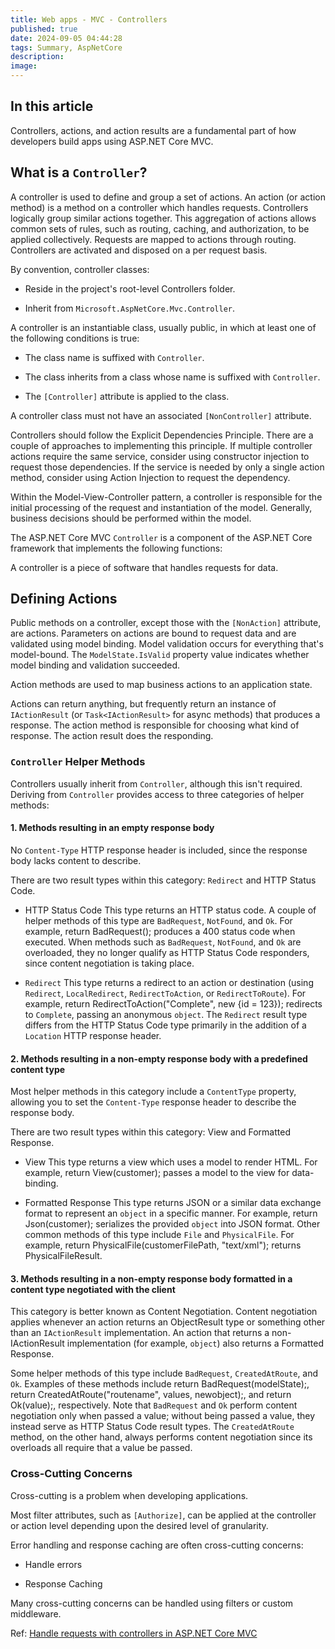 ```yaml
---
title: Web apps - MVC - Controllers
published: true
date: 2024-09-05 04:44:28
tags: Summary, AspNetCore
description:
image:
---
```


## In this article

Controllers, actions, and action results are a fundamental part of how developers build apps using ASP.NET Core MVC.

## What is a ```Controller```?

A controller is used to define and group a set of actions. An action (or action method) is a method on a controller which handles requests. Controllers logically group similar actions together. This aggregation of actions allows common sets of rules, such as routing, caching, and authorization, to be applied collectively. Requests are mapped to actions through routing. Controllers are activated and disposed on a per request basis.

By convention, controller classes:

- Reside in the project's root-level Controllers folder.

- Inherit from ```Microsoft.AspNetCore.Mvc.Controller```.

A controller is an instantiable class, usually public, in which at least one of the following conditions is true:

- The class name is suffixed with ```Controller```.

- The class inherits from a class whose name is suffixed with ```Controller```.

- The `[Controller]` attribute is applied to the class.

A controller class must not have an associated `[NonController]` attribute.

Controllers should follow the Explicit Dependencies Principle. There are a couple of approaches to implementing this principle. If multiple controller actions require the same service, consider using constructor injection to request those dependencies. If the service is needed by only a single action method, consider using Action Injection to request the dependency.

Within the Model-View-Controller pattern, a controller is responsible for the initial processing of the request and instantiation of the model. Generally, business decisions should be performed within the model.

The ASP.NET Core MVC ```Controller``` is a component of the ASP.NET Core framework that implements the following functions:

A controller is a piece of software that handles requests for data.

## Defining Actions

Public methods on a controller, except those with the `[NonAction]` attribute, are actions. Parameters on actions are bound to request data and are validated using model binding. Model validation occurs for everything that's model-bound. The ```ModelState.IsValid``` property value indicates whether model binding and validation succeeded.

Action methods are used to map business actions to an application state.

Actions can return anything, but frequently return an instance of ```IActionResult``` (or `Task<IActionResult>` for async methods) that produces a response. The action method is responsible for choosing what kind of response. The action result does the responding.

### ```Controller``` Helper Methods

Controllers usually inherit from ```Controller```, although this isn't required. Deriving from ```Controller``` provides access to three categories of helper methods:

#### 1. Methods resulting in an empty response body

No ```Content-Type``` HTTP response header is included, since the response body lacks content to describe.

There are two result types within this category: ```Redirect``` and HTTP Status Code.

- HTTP Status Code
This type returns an HTTP status code. A couple of helper methods of this type are ```BadRequest```, ```NotFound```, and ```Ok```. For example, return BadRequest(); produces a 400 status code when executed. When methods such as ```BadRequest```, ```NotFound```, and ```Ok``` are overloaded, they no longer qualify as HTTP Status Code responders, since content negotiation is taking place.

- ```Redirect```
This type returns a redirect to an action or destination (using ```Redirect```, ```LocalRedirect```, ```RedirectToAction```, or ```RedirectToRoute```). For example, return RedirectToAction("Complete", new {id = 123}); redirects to ```Complete```, passing an anonymous ```object```.
The ```Redirect``` result type differs from the HTTP Status Code type primarily in the addition of a ```Location``` HTTP response header.

#### 2. Methods resulting in a non-empty response body with a predefined content type

Most helper methods in this category include a ```ContentType``` property, allowing you to set the ```Content-Type``` response header to describe the response body.

There are two result types within this category: View and Formatted Response.

- View
This type returns a view which uses a model to render HTML. For example, return View(customer); passes a model to the view for data-binding.

- Formatted Response
This type returns JSON or a similar data exchange format to represent an ```object``` in a specific manner. For example, return Json(customer); serializes the provided ```object``` into JSON format.
Other common methods of this type include ```File``` and ```PhysicalFile```. For example, return PhysicalFile(customerFilePath, "text/xml"); returns PhysicalFileResult.

#### 3. Methods resulting in a non-empty response body formatted in a content type negotiated with the client

This category is better known as Content Negotiation. Content negotiation applies whenever an action returns an ObjectResult type or something other than an ```IActionResult``` implementation. An action that returns a non-IActionResult implementation (for example, ```object```) also returns a Formatted Response.

Some helper methods of this type include ```BadRequest```, ```CreatedAtRoute```, and ```Ok```. Examples of these methods include return BadRequest(modelState);, return CreatedAtRoute("routename", values, newobject);, and return Ok(value);, respectively. Note that ```BadRequest``` and ```Ok``` perform content negotiation only when passed a value; without being passed a value, they instead serve as HTTP Status Code result types. The ```CreatedAtRoute``` method, on the other hand, always performs content negotiation since its overloads all require that a value be passed.

### Cross-Cutting Concerns

Cross-cutting is a problem when developing applications.

Most filter attributes, such as `[Authorize]`, can be applied at the controller or action level depending upon the desired level of granularity.

Error handling and response caching are often cross-cutting concerns:

- Handle errors

- Response Caching

Many cross-cutting concerns can be handled using filters or custom middleware.

Ref: [Handle requests with controllers in ASP.NET Core MVC](https://learn.microsoft.com/en-us/aspnet/core/mvc/controllers/actions?view=aspnetcore-8.0)